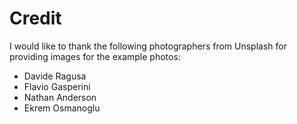 # Credit



I would like to thank the following photographers from Unsplash for providing images for the example photos:

* Davide Ragusa
* Flavio Gasperini
* Nathan Anderson
* Ekrem Osmanoglu



